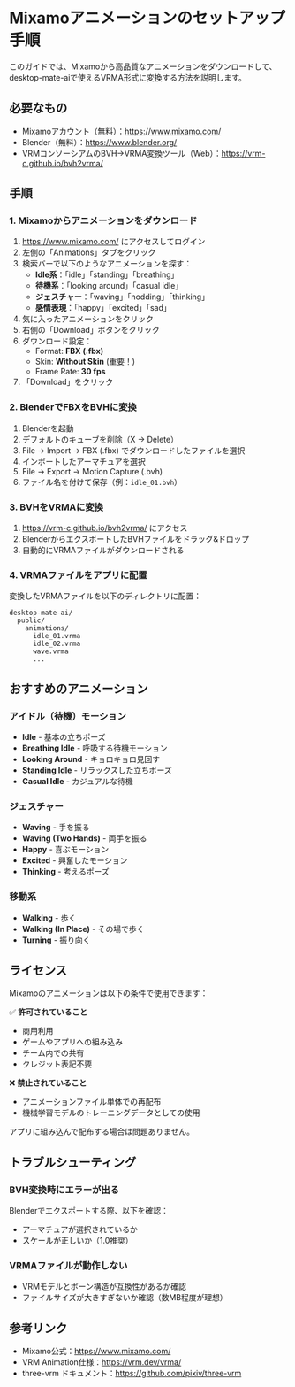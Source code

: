 # Mixamoアニメーションのセットアップ手順

このガイドでは、Mixamoから高品質なアニメーションをダウンロードして、desktop-mate-aiで使えるVRMA形式に変換する方法を説明します。

## 必要なもの

- Mixamoアカウント（無料）：https://www.mixamo.com/
- Blender（無料）：https://www.blender.org/
- VRMコンソーシアムのBVH→VRMA変換ツール（Web）：https://vrm-c.github.io/bvh2vrma/

## 手順

### 1. Mixamoからアニメーションをダウンロード

1. https://www.mixamo.com/ にアクセスしてログイン
2. 左側の「Animations」タブをクリック
3. 検索バーで以下のようなアニメーションを探す：
   - **Idle系**：「idle」「standing」「breathing」
   - **待機系**：「looking around」「casual idle」
   - **ジェスチャー**：「waving」「nodding」「thinking」
   - **感情表現**：「happy」「excited」「sad」
4. 気に入ったアニメーションをクリック
5. 右側の「Download」ボタンをクリック
6. ダウンロード設定：
   - Format: **FBX (.fbx)**
   - Skin: **Without Skin** (重要！)
   - Frame Rate: **30 fps**
7. 「Download」をクリック

### 2. BlenderでFBXをBVHに変換

1. Blenderを起動
2. デフォルトのキューブを削除（X → Delete）
3. File → Import → FBX (.fbx) でダウンロードしたファイルを選択
4. インポートしたアーマチュアを選択
5. File → Export → Motion Capture (.bvh)
6. ファイル名を付けて保存（例：`idle_01.bvh`）

### 3. BVHをVRMAに変換

1. https://vrm-c.github.io/bvh2vrma/ にアクセス
2. BlenderからエクスポートしたBVHファイルをドラッグ&ドロップ
3. 自動的にVRMAファイルがダウンロードされる

### 4. VRMAファイルをアプリに配置

変換したVRMAファイルを以下のディレクトリに配置：
```
desktop-mate-ai/
  public/
    animations/
      idle_01.vrma
      idle_02.vrma
      wave.vrma
      ...
```

## おすすめのアニメーション

### アイドル（待機）モーション
- **Idle** - 基本の立ちポーズ
- **Breathing Idle** - 呼吸する待機モーション
- **Looking Around** - キョロキョロ見回す
- **Standing Idle** - リラックスした立ちポーズ
- **Casual Idle** - カジュアルな待機

### ジェスチャー
- **Waving** - 手を振る
- **Waving (Two Hands)** - 両手を振る
- **Happy** - 喜ぶモーション
- **Excited** - 興奮したモーション
- **Thinking** - 考えるポーズ

### 移動系
- **Walking** - 歩く
- **Walking (In Place)** - その場で歩く
- **Turning** - 振り向く

## ライセンス

Mixamoのアニメーションは以下の条件で使用できます：

✅ **許可されていること**
- 商用利用
- ゲームやアプリへの組み込み
- チーム内での共有
- クレジット表記不要

❌ **禁止されていること**
- アニメーションファイル単体での再配布
- 機械学習モデルのトレーニングデータとしての使用

アプリに組み込んで配布する場合は問題ありません。

## トラブルシューティング

### BVH変換時にエラーが出る

Blenderでエクスポートする際、以下を確認：
- アーマチュアが選択されているか
- スケールが正しいか（1.0推奨）

### VRMAファイルが動作しない

- VRMモデルとボーン構造が互換性があるか確認
- ファイルサイズが大きすぎないか確認（数MB程度が理想）

## 参考リンク

- Mixamo公式：https://www.mixamo.com/
- VRM Animation仕様：https://vrm.dev/vrma/
- three-vrm ドキュメント：https://github.com/pixiv/three-vrm

